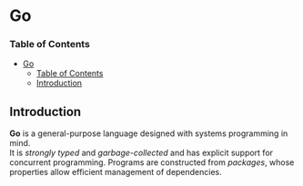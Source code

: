 # Go

### Table of Contents
- [Go](#go)
    - [Table of Contents](#table-of-contents)
  - [Introduction](#introduction)

## Introduction

**Go** is a general-purpose language designed with systems programming in mind.  
It is *strongly typed* and *garbage-collected* and has explicit support for concurrent programming. Programs are constructed from *packages*, whose properties allow efficient management of dependencies.
